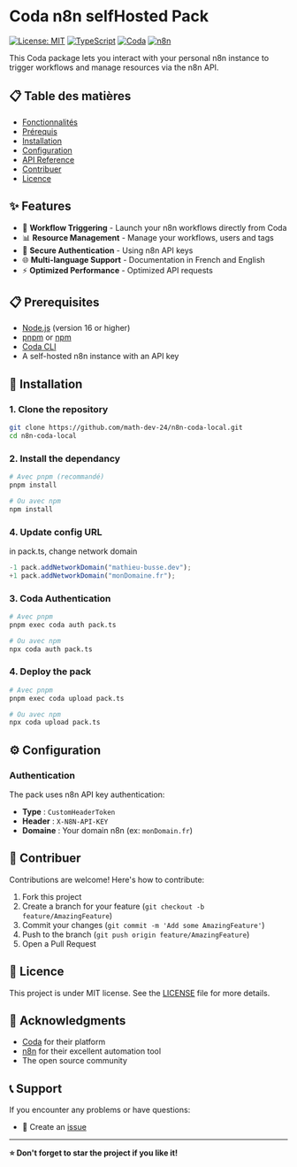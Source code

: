 # Coda n8n selfHosted Pack

[![License: MIT](https://img.shields.io/badge/License-MIT-yellow.svg)](https://opensource.org/licenses/MIT)
[![TypeScript](https://img.shields.io/badge/TypeScript-007ACC?style=flat&logo=typescript&logoColor=white)](https://www.typescriptlang.org/)
[![Coda](https://img.shields.io/badge/Coda-FF6B6B?style=flat&logo=coda&logoColor=white)](https://coda.io/)
[![n8n](https://img.shields.io/badge/n8n-FF6B6B?style=flat&logo=n8n&logoColor=white)](https://n8n.io/)

This Coda package lets you interact with your personal n8n instance to trigger workflows and manage resources via the n8n API.

## 📋 Table des matières

- [Fonctionnalités](#-fonctionnalités)
- [Prérequis](#-prérequis)
- [Installation](#-installation)
- [Configuration](#-configuration)
- [API Reference](#-api-reference)
- [Contribuer](#-contribuer)
- [Licence](#-licence)

## ✨ Features

- 🔄 **Workflow Triggering** - Launch your n8n workflows directly from Coda
- 📊 **Resource Management** - Manage your workflows, users and tags
- 🔐 **Secure Authentication** - Using n8n API keys
- 🌐 **Multi-language Support** - Documentation in French and English
- ⚡ **Optimized Performance** - Optimized API requests

## 📋 Prerequisites

- [Node.js](https://nodejs.org/) (version 16 or higher)
- [pnpm](https://pnpm.io/) or [npm](https://www.npmjs.com/)
- [Coda CLI](https://coda.io/developers/apis/v1)
- A self-hosted n8n instance with an API key

## 🚀 Installation

### 1. Clone the repository

```bash
git clone https://github.com/math-dev-24/n8n-coda-local.git
cd n8n-coda-local
```

### 2. Install the dependancy

```bash
# Avec pnpm (recommandé)
pnpm install

# Ou avec npm
npm install
```

### 4. Update config URL
in pack.ts, change network domain
```ts
-1 pack.addNetworkDomain("mathieu-busse.dev");
+1 pack.addNetworkDomain("monDomaine.fr");
```

### 3. Coda Authentication

```bash
# Avec pnpm
pnpm exec coda auth pack.ts

# Ou avec npm
npx coda auth pack.ts
```

### 4. Deploy the pack

```bash
# Avec pnpm
pnpm exec coda upload pack.ts

# Ou avec npm
npx coda upload pack.ts
```

## ⚙️ Configuration

### Authentication

The pack uses n8n API key authentication:

- **Type** : `CustomHeaderToken`
- **Header** : `X-N8N-API-KEY`
- **Domaine** : Your domain n8n (ex: `monDomain.fr`)


## 🤝 Contribuer

Contributions are welcome! Here's how to contribute:

1. Fork this project
2. Create a branch for your feature (`git checkout -b feature/AmazingFeature`)
3. Commit your changes (`git commit -m 'Add some AmazingFeature'`)
4. Push to the branch (`git push origin feature/AmazingFeature`) 
5. Open a Pull Request


## 📝 Licence

This project is under MIT license. See the [LICENSE](LICENSE) file for more details.

## 🙏 Acknowledgments

- [Coda](https://coda.io/) for their platform
- [n8n](https://n8n.io/) for their excellent automation tool
- The open source community

## 📞 Support

If you encounter any problems or have questions:

- 📧 Create an [issue](https://github.com/math-dev-24/n8n-coda-local/issues)

---

**⭐ Don't forget to star the project if you like it!**
